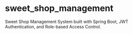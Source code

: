 # sweet_shop_management
Sweet Shop Management System built with Spring Boot, JWT Authentication, and Role-based Access Control.
